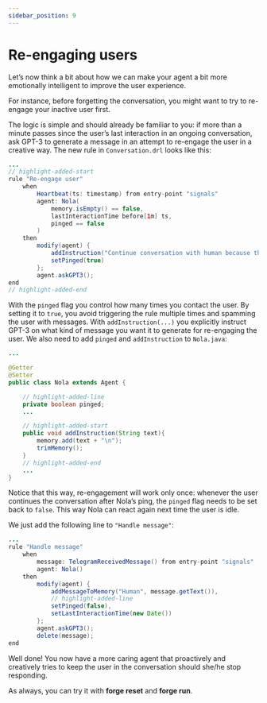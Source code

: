 ```yaml
---
sidebar_position: 9
---
```


# Re-engaging users

Let’s now think a bit about how we can make your agent a bit more emotionally intelligent to improve the user experience.

For instance, before forgetting the conversation, you might want to try to re-engage your inactive user first.

The logic is simple and should already be familiar to you: if more than a minute passes since the user’s last interaction in an ongoing conversation, ask GPT-3 to generate a message in an attempt to re-engage the user in a creative way.
The new rule in ```Conversation.drl``` looks like this:

```java title="rules/nola/Conversation.drl"
...
// highlight-added-start
rule "Re-engage user"
    when
        Heartbeat(ts: timestamp) from entry-point "signals"
        agent: Nola(
            memory.isEmpty() == false,
            lastInteractionTime before[1m] ts,
            pinged == false
        )
    then
        modify(agent) {
            addInstruction("Continue conversation with human because they are inactive."),
            setPinged(true)
        };
        agent.askGPT3();
end
// highlight-added-end
```

With the ```pinged``` flag you control how many times you contact the user. By setting it to ```true```, you avoid triggering the rule multiple times and spamming the user with messages.
With ```addInstruction(...)``` you explicitly instruct GPT-3 on what kind of message you want it to generate for re-engaging the user.
We also need to add ```pinged``` and ```addInstruction``` to ```Nola.java```:

```java title="models/agents/Nola.java"
...

@Getter
@Setter
public class Nola extends Agent {

    // highlight-added-line
    private boolean pinged;
    ...

    // highlight-added-start
    public void addInstruction(String text){
        memory.add(text + "\n");
        trimMemory();
    }
    // highlight-added-end
    ...
}
```

Notice that this way, re-engagement will work only once: whenever the user continues the conversation after Nola’s ping, the ```pinged``` flag needs to be set back to ```false```. This way Nola can react again next time the user is idle.


We just add the following line to ```"Handle message"```:

```java title="rules/nola/Conversation.drl"
...
rule "Handle message"
    when
        message: TelegramReceivedMessage() from entry-point "signals"
        agent: Nola()
    then
        modify(agent) {
            addMessageToMemory("Human", message.getText()),
            // highlight-added-line
            setPinged(false),
            setLastInteractionTime(new Date())
        };
        agent.askGPT3();
        delete(message);
end
```

Well done! You now have a more caring agent that proactively and creatively tries to keep the user in the conversation should she/he stop responding.


As always, you can try it with **forge reset** and **forge run**.

